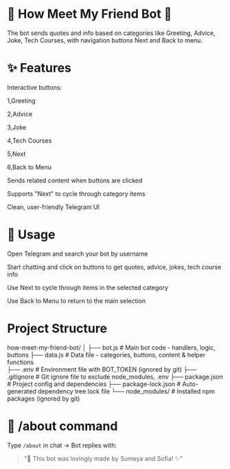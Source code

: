 # 🤖 How Meet My Friend Bot 🤝

The bot sends quotes and info based on categories like Greeting, Advice, Joke, Tech Courses, with navigation buttons Next and Back to menu.

# ✨ Features

  Interactive buttons:

  1,Greeting

  2,Advice

  3,Joke

  4,Tech Courses

  5,Next

6,Back to Menu

Sends related content when buttons are clicked

Supports "Next" to cycle through category items

Clean, user-friendly Telegram UI

# 🧩  Usage
Open Telegram and search your bot by username

Start chatting and click on buttons to get quotes, advice, jokes, tech course info

Use Next to cycle through items in the selected category

Use Back to Menu to return to the main selection

# Project Structure

how-meet-my-friend-bot/
│
├── bot.js              # Main bot code - handlers, logic, buttons
├── data.js             # Data file - categories, buttons, content & helper functions   
├── .env                # Environment file with BOT_TOKEN (ignored by git)
├── .gitignore          # Git ignore file to exclude node_modules, .env
├── package.json        # Project config and dependencies
├── package-lock.json   # Auto-generated dependency tree lock file
└── node_modules/       # Installed npm packages (ignored by git)
# 🤖 /about command
Type `/about` in chat → Bot replies with:
> "🌸 This bot was lovingly made by Sumeya and Sofia! ✨"
